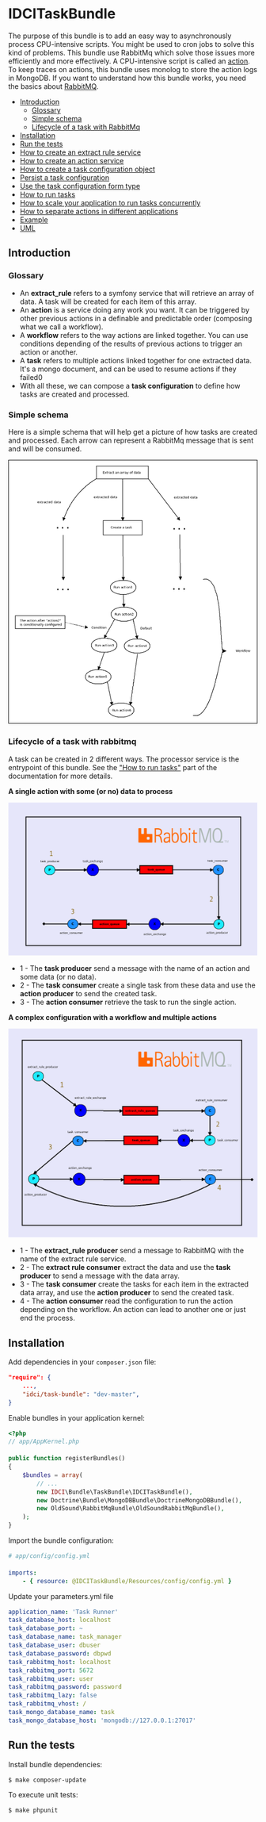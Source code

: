 IDCITaskBundle
=============

The purpose of this bundle is to add an easy way to asynchronously process CPU-intensive scripts. You might be used to cron jobs to solve this kind of problems.
This bundle use RabbitMq which solve those issues more efficiently and more effectively.
A CPU-intensive script is called an [action](https://github.com/IDCI-Consulting/TaskBundle/blob/master/Resources/doc/how_to_create_action_service.md). To keep traces on actions, this bundle uses monolog to store the action logs in MongoDB.
If you want to understand how this bundle works, you need the basics about [RabbitMQ](http://www.rabbitmq.com/documentation.html).

- [Introduction](#introduction)
    - [Glossary](#glossary)
    - [Simple schema](#simple-schema)
    - [Lifecycle of a task with RabbitMq](#lifecycle-of-a-task-with-rabbitmq)
- [Installation](#installation)
- [Run the tests](#run-the-tests)
- [How to create an extract rule service](Resources/doc/how_to_create_extract_rule_service.md)
- [How to create an action service](Resources/doc/how_to_create_action_service.md)
- [How to create a task configuration object](Resources/doc/how_to_create_task_configuration_object.md)
- [Persist a task configuration](Resources/doc/persist_task_configurations.md)
- [Use the task configuration form type](Resource/doc/editors.md)
- [How to run tasks](Resources/doc/how_to_run_tasks.md)
- [How to scale your application to run tasks concurrently](Resources/doc/scalability.md)
- [How to separate actions in different applications](Resources/doc/routing.md)
- [Example](Resources/doc/example.md)
- [UML](Resources/doc/uml.md)

Introduction
------------

### Glossary

* An **extract_rule** refers to a symfony service that will retrieve an array of data. A task will be created for each item of this array.
* An **action** is a service doing any work you want. It can be triggered by other previous actions in a definable and predictable order (composing what we call a workflow).
* A **workflow** refers to the way actions are linked together. You can use conditions depending of the results of previous actions to trigger an action or another.
* A **task** refers to multiple actions linked together for one extracted data. It's a mongo document, and can be used to resume actions if they failed0
* With all these, we can compose a **task configuration** to define how tasks are created and processed.

### Simple schema

Here is a simple schema that will help get a picture of how tasks are created and processed.
Each arrow can represent a RabbitMq message that is sent and will be consumed.

![Simple schema](Resources/doc/images/simple_schema.png)

### Lifecycle of a task with rabbitmq

A task can be created in 2 different ways. The processor service is the entrypoint of this bundle. See the ["How to run tasks"](Resources/doc/how_to_run_tasks.md) part of the documentation for more details.

**A single action with some (or no) data to process**

![Task lifecycle](Resources/doc/images/task-lifecycle-single.png)

* 1 - The **task producer** send a message with the name of an action and some data (or no data).
* 2 - The **task consumer** create a single task from these data and use the **action producer** to send the created task.
* 3 - The **action consumer** retrieve the task to run the single action.

**A complex configuration with a workflow and multiple actions**

![Task lifecycle](Resources/doc/images/task-lifecycle-configuration.png)

* 1 - The **extract_rule producer** send a message to RabbitMQ with the name of the extract rule service.
* 2 - The **extract rule consumer** extract the data and use the **task producer** to send a message with the data array.
* 3 - The **task consumer** create the tasks for each item in the extracted data array, and use the **action producer** to send the created task.
* 4 - The **action consumer** read the configuration to run the action depending on the workflow. An action can lead to another one or just end the process.

Installation
------------

Add dependencies in your `composer.json` file:
```json
"require": {
    ...,
    "idci/task-bundle": "dev-master",
}
```

Enable bundles in your application kernel:
```php
<?php
// app/AppKernel.php

public function registerBundles()
{
    $bundles = array(
        // ...
        new IDCI\Bundle\TaskBundle\IDCITaskBundle(),
        new Doctrine\Bundle\MongoDBBundle\DoctrineMongoDBBundle(),
        new OldSound\RabbitMqBundle\OldSoundRabbitMqBundle(),
    );
}
```

Import the bundle configuration:
```yml
# app/config/config.yml

imports:
    - { resource: @IDCITaskBundle/Resources/config/config.yml }
```

Update your parameters.yml file
```yml
application_name: 'Task Runner'
task_database_host: localhost
task_database_port: ~
task_database_name: task_manager
task_database_user: dbuser
task_database_password: dbpwd
task_rabbitmq_host: localhost
task_rabbitmq_port: 5672
task_rabbitmq_user: user
task_rabbitmq_password: password
task_rabbitmq_lazy: false
task_rabbitmq_vhost: /
task_mongo_database_name: task
task_mongo_database_host: 'mongodb://127.0.0.1:27017'
```

Run the tests
-------------

Install bundle dependencies:
```sh
$ make composer-update
```

To execute unit tests:
```sh
$ make phpunit
```
